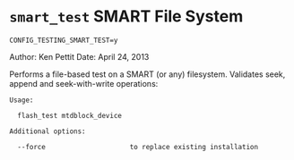 # `smart_test` SMART File System

`CONFIG_TESTING_SMART_TEST=y`

Author: Ken Pettit Date: April 24, 2013

Performs a file-based test on a SMART (or any) filesystem. Validates
seek, append and seek-with-write operations:

    Usage:
    
      flash_test mtdblock_device
    
    Additional options:
    
      --force                     to replace existing installation
